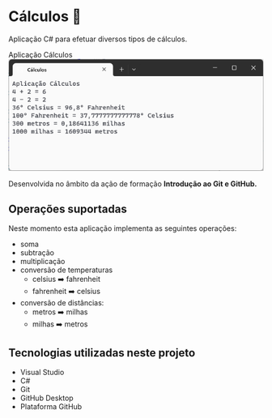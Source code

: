 # Cálculos :1234:
 
 Aplicação C# para efetuar diversos tipos de cálculos.

 Aplicação Cálculos ![alt text](aplicacao-calculos-2.png)

 Desenvolvida no âmbito da ação de formação **Introdução ao Git e GitHub.**

 ## Operações suportadas

Neste momento esta aplicação implementa as seguintes operações:

- soma
- subtração
- multiplicação
- conversão de temperaturas
    - celsius :arrow_right: fahrenheit 
    - fahrenheit :arrow_right: celsius
- conversão de distâncias:
    - metros :arrow_right: milhas
    - milhas :arrow_right: metros

 ## Tecnologias utilizadas neste projeto

 - Visual Studio
 - C#
 - Git
 - GitHub Desktop
 - Plataforma GitHub
